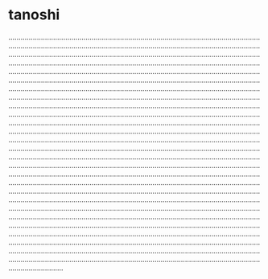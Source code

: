 # tanoshi
...............................................................................................................................................................................................................................................................................................................................................................................................................................................................................................................................................................................................................................................................................................................................................................................................................................................................................................................................................................................................................................................................................................................................................................................................................................................................................................................................................................................................................................................................................................................................................................................................................................................................................................................................................................................................................................................................................................................................................................................................................................................................................................................................................................................................................................................................................................................................................................................................................................................................................................................................................................................................................................................................................................................................................................................................................................................................................................................................................................................................................................................................................................................................................................................................................................................................................................................................................................................................................................................................................................................